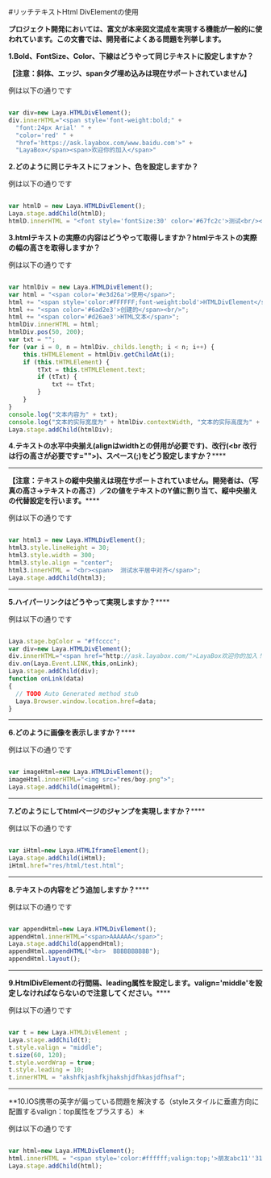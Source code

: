 #リッチテキストHtml DivElementの使用

**プロジェクト開発においては、富文が本来図文混成を実現する機能が一般的に使われています。この文書では、開発者によくある問題を列挙します。**

**1.Bold、FontSize、Color、下線はどうやって同じテキストに設定しますか？**

**【注意：斜体、エッジ、spanタグ埋め込みは現在サポートされていません】**

例は以下の通りです


```typescript

var div=new Laya.HTMLDivElement();
div.innerHTML="<span style='font-weight:bold;" +
  "font:24px Arial' " +
  "color='red' " +
  "href='https://ask.layabox.com/www.baidu.com'>" +
  "LayaBox</span><span>欢迎你的加入</span>"
```


**2.どのように同じテキストにフォント、色を設定しますか？**

例は以下の通りです


```typescript

var htmlD = new Laya.HTMLDivElement();
Laya.stage.addChild(htmlD);
htmlD.innerHTML = "<font style='fontSize:30' color='#67fc2c'>测试<br/></font><font style='fontSize:20'>html组件<br/></font>";
```


**3.htmlテキストの実際の内容はどうやって取得しますか？htmlテキストの実際の幅の高さを取得しますか？**

例は以下の通りです


```typescript

var htmlDiv = new Laya.HTMLDivElement();
var html = "<span color='#e3d26a'>使用</span>";
html += "<span style='color:#FFFFFF;font-weight:bold'>HTMLDivElement</span>";
html += "<span color='#6ad2e3'>创建的</span><br/>";
html += "<span color='#d26ae3'>HTML文本</span>";
htmlDiv.innerHTML = html;
htmlDiv.pos(50, 200);
var txt = "";
for (var i = 0, n = htmlDiv._childs.length; i < n; i++) {
    this.tHTMLElement = htmlDiv.getChildAt(i);
    if (this.tHTMLElement) {
        tTxt = this.tHTMLElement.text;
        if (tTxt) {
            txt += tTxt;
        }
    }
}
console.log("文本内容为" + txt);
console.log("文本的实际宽度为" + htmlDiv.contextWidth, "文本的实际高度为" + htmlDiv.contextHeight)
Laya.stage.addChild(htmlDiv);
```


**4.テキストの水平中央揃え(alignはwidthとの併用が必要です)、改行(<br 改行は行の高さが必要です="">)、スペース(;)をどう設定しますか？******
****
**【注意：テキストの縦中央揃えは現在サポートされていません。開発者は、（写真の高さ→テキストの高さ）／2の値をテキストのY値に割り当て、縦中央揃えの代替設定を行います。******

例は以下の通りです


```typescript

var html3 = new Laya.HTMLDivElement();
html3.style.lineHeight = 30;
html3.style.width = 300;
html3.style.align = "center";
html3.innerHTML = "<br><span>  测试水平居中对齐</span>";
Laya.stage.addChild(html3);
```
****

**5.ハイパーリンクはどうやって実現しますか？******

例は以下の通りです


```typescript

Laya.stage.bgColor = "#ffcccc";
var div=new Laya.HTMLDivElement();
div.innerHTML="<span href="http://ask.layabox.com/">LayaBox欢迎你的加入！</span>";
div.on(Laya.Event.LINK,this,onLink);
Laya.stage.addChild(div);
function onLink(data)
{
  // TODO Auto Generated method stub
  Laya.Browser.window.location.href=data;
}
```
****

**6.どのように画像を表示しますか？******

例は以下の通りです


```typescript

var imageHtml=new Laya.HTMLDivElement();
imageHtml.innerHTML="<img src="res/boy.png">";
Laya.stage.addChild(imageHtml);
```
****

**7.どのようにしてhtmlページのジャンプを実現しますか？******

例は以下の通りです


```typescript

var iHtml=new Laya.HTMLIframeElement();
Laya.stage.addChild(iHtml);
iHtml.href="res/html/test.html";
```
****

**8.テキストの内容をどう追加しますか？******

例は以下の通りです


```typescript

var appendHtml=new Laya.HTMLDivElement();
appendHtml.innerHTML="<span>AAAAAA</span>";
Laya.stage.addChild(appendHtml);
appendHtml.appendHTML("<br>  BBBBBBBBBB");
appendHtml.layout();
```
****

**9.HtmlDivElementの行間隔、leading属性を設定します。valign='middle'を設定しなければならないので注意してください。******

例は以下の通りです


```typescript

var t = new Laya.HTMLDivElement ;
Laya.stage.addChild(t);
t.style.valign = "middle";
t.size(60, 120);
t.style.wordWrap = true;
t.style.leading = 10;
t.innerHTML = "akshfkjashfkjhakshjdfhkasjdfhsaf";
```
****

**10.IOS携帯の英字が偏っている問題を解決する（styleスタイルに垂直方向に配置するvalign：top属性をプラスする）＊

例は以下の通りです


```typescript

var html=new Laya.HTMLDivElement();
html.innerHTML = "<span style='color:#ffffff;valign:top;'>朋友abc11''31ABC朋友</span><span href='http://www.baidu.com' target='_blank'>百度</span>";
Laya.stage.addChild(html);
```


